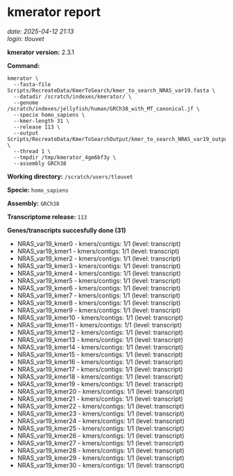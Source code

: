 # kmerator report
*date: 2025-04-12 21:13*  
*login: tlouvet*

**kmerator version:** 2.3.1

**Command:**

```
kmerator \
  --fasta-file Scripts/RecreateData/KmerToSearch/kmer_to_search_NRAS_var19.fasta \
  --datadir /scratch/indexes/kmerator/ \
  --genome /scratch/indexes/jellyfish/human/GRCh38_with_MT_canonical.jf \
  --specie homo_sapiens \
  --kmer-length 31 \
  --release 113 \
  --output Scripts/RecreateData/KmerToSearchOutput/kmer_to_search_NRAS_var19_output \
  --thread 1 \
  --tmpdir /tmp/kmerator_4gm6bf3y \
  --assembly GRCh38
```

**Working directory:** `/scratch/users/tlouvet`

**Specie:** `homo_sapiens`

**Assembly:** `GRCh38`

**Transcriptome release:** `113`

**Genes/transcripts succesfully done (31)**

- NRAS_var19_kmer0 - kmers/contigs: 1/1 (level: transcript)
- NRAS_var19_kmer1 - kmers/contigs: 1/1 (level: transcript)
- NRAS_var19_kmer2 - kmers/contigs: 1/1 (level: transcript)
- NRAS_var19_kmer3 - kmers/contigs: 1/1 (level: transcript)
- NRAS_var19_kmer4 - kmers/contigs: 1/1 (level: transcript)
- NRAS_var19_kmer5 - kmers/contigs: 1/1 (level: transcript)
- NRAS_var19_kmer6 - kmers/contigs: 1/1 (level: transcript)
- NRAS_var19_kmer7 - kmers/contigs: 1/1 (level: transcript)
- NRAS_var19_kmer8 - kmers/contigs: 1/1 (level: transcript)
- NRAS_var19_kmer9 - kmers/contigs: 1/1 (level: transcript)
- NRAS_var19_kmer10 - kmers/contigs: 1/1 (level: transcript)
- NRAS_var19_kmer11 - kmers/contigs: 1/1 (level: transcript)
- NRAS_var19_kmer12 - kmers/contigs: 1/1 (level: transcript)
- NRAS_var19_kmer13 - kmers/contigs: 1/1 (level: transcript)
- NRAS_var19_kmer14 - kmers/contigs: 1/1 (level: transcript)
- NRAS_var19_kmer15 - kmers/contigs: 1/1 (level: transcript)
- NRAS_var19_kmer16 - kmers/contigs: 1/1 (level: transcript)
- NRAS_var19_kmer17 - kmers/contigs: 1/1 (level: transcript)
- NRAS_var19_kmer18 - kmers/contigs: 1/1 (level: transcript)
- NRAS_var19_kmer19 - kmers/contigs: 1/1 (level: transcript)
- NRAS_var19_kmer20 - kmers/contigs: 1/1 (level: transcript)
- NRAS_var19_kmer21 - kmers/contigs: 1/1 (level: transcript)
- NRAS_var19_kmer22 - kmers/contigs: 1/1 (level: transcript)
- NRAS_var19_kmer23 - kmers/contigs: 1/1 (level: transcript)
- NRAS_var19_kmer24 - kmers/contigs: 1/1 (level: transcript)
- NRAS_var19_kmer25 - kmers/contigs: 1/1 (level: transcript)
- NRAS_var19_kmer26 - kmers/contigs: 1/1 (level: transcript)
- NRAS_var19_kmer27 - kmers/contigs: 1/1 (level: transcript)
- NRAS_var19_kmer28 - kmers/contigs: 1/1 (level: transcript)
- NRAS_var19_kmer29 - kmers/contigs: 1/1 (level: transcript)
- NRAS_var19_kmer30 - kmers/contigs: 1/1 (level: transcript)
